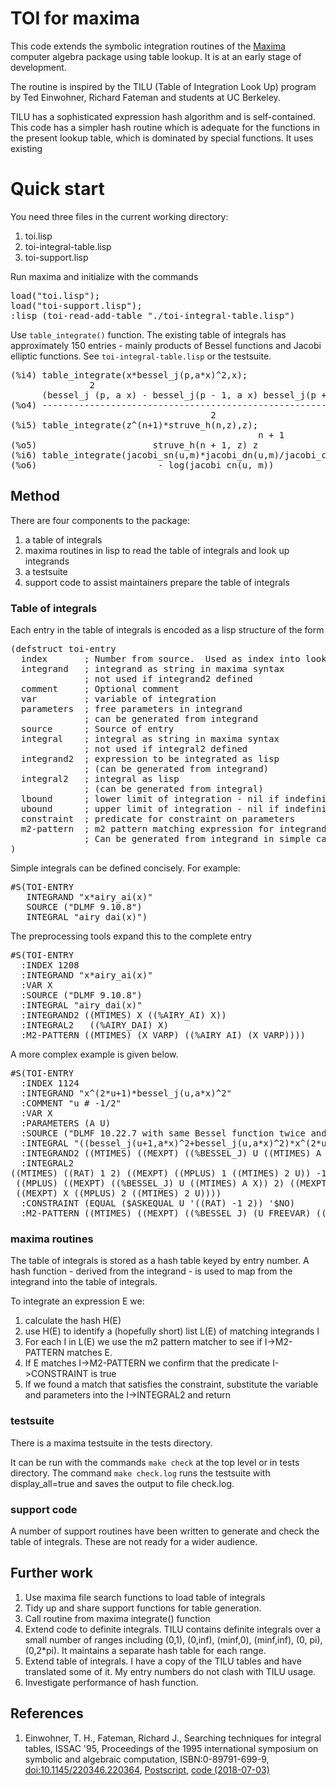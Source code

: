 # TOI for maxima

This code extends the symbolic integration routines of the <a href="">Maxima</a> computer algebra package using table lookup.  It is at an early stage of development.

The routine is inspired by the TILU (Table of Integration Look Up) program by Ted Einwohner, Richard Fateman and students at UC Berkeley.

TILU has a sophisticated expression hash algorithm and is self-contained.  This code has a simpler hash routine which is adequate for the functions in the present lookup table, which is dominated by special functions.  It uses existing 

# Quick start

You need three files in the current working directory:

1. toi.lisp
2. toi-integral-table.lisp
3. toi-support.lisp

Run maxima and initialize with the commands

<pre>
load("toi.lisp");
load("toi-support.lisp");
:lisp (toi-read-add-table "./toi-integral-table.lisp")
</pre>

Use `table_integrate()` function.  The existing table of integrals has approximately 150 entries - mainly products of Bessel functions and Jacobi elliptic functions.  See `toi-integral-table.lisp` or the testsuite.

<pre>
(%i4) table_integrate(x*bessel_j(p,a*x)^2,x);
               2                                                       2
      (bessel_j (p, a x) - bessel_j(p - 1, a x) bessel_j(p + 1, a x)) x
(%o4) ------------------------------------------------------------------
                                      2
(%i5) table_integrate(z^(n+1)*struve_h(n,z),z);
                                               n + 1
(%o5)                      struve_h(n + 1, z) z
(%i6) table_integrate(jacobi_sn(u,m)*jacobi_dn(u,m)/jacobi_cn(u,m),u);
(%o6)                       - log(jacobi_cn(u, m))
</pre>

## Method

There are four components to the package:

1. a table of integrals
2. maxima routines in lisp to read the table of integrals and look up integrands
3. a testsuite
3. support code to assist maintainers prepare the table of integrals 

### Table of integrals

Each entry in the table of integrals is encoded as a lisp structure of the form 

<pre>
(defstruct toi-entry
  index       ; Number from source.  Used as index into lookup table
  integrand   ; integrand as string in maxima syntax
              ; not used if integrand2 defined
  comment     ; Optional comment
  var         ; variable of integration
  parameters  ; free parameters in integrand
              ; can be generated from integrand
  source      ; Source of entry
  integral    ; integral as string in maxima syntax
              ; not used if integral2 defined
  integrand2  ; expression to be integrated as lisp
              ; (can be generated from integrand)
  integral2   ; integral as lisp
              ; (can be generated from integral)
  lbound      ; lower limit of integration - nil if indefinite
  ubound      ; upper limit of integration - nil if indefinite
  constraint  ; predicate for constraint on parameters
  m2-pattern  ; m2 pattern matching expression for integrand
              ; Can be generated from integrand in simple cases
)
</pre>

Simple integrals can be defined concisely.  For example: 

<pre>
#S(TOI-ENTRY
   INTEGRAND "x*airy_ai(x)"
   SOURCE ("DLMF 9.10.8")
   INTEGRAL "airy_dai(x)")
</pre>

The preprocessing tools expand this to the complete entry

<pre>
#S(TOI-ENTRY
  :INDEX 1208
  :INTEGRAND "x*airy_ai(x)"
  :VAR X
  :SOURCE ("DLMF 9.10.8")
  :INTEGRAL "airy_dai(x)"
  :INTEGRAND2 ((MTIMES) X ((%AIRY_AI) X))
  :INTEGRAL2   ((%AIRY_DAI) X)
  :M2-PATTERN ((MTIMES) (X VARP) ((%AIRY_AI) (X VARP))))
</pre>

A more complex example is given below.  

<pre>
#S(TOI-ENTRY
  :INDEX 1124
  :INTEGRAND "x^(2*u+1)*bessel_j(u,a*x)^2"
  :COMMENT "u # -1/2"
  :VAR X
  :PARAMETERS (A U)
  :SOURCE ("DLMF 10.22.7 with same Bessel function twice and u=v")
  :INTEGRAL "((bessel_j(u+1,a*x)^2+bessel_j(u,a*x)^2)*x^(2*u+2))/(2*(2*u+1))"
  :INTEGRAND2 ((MTIMES) ((MEXPT) ((%BESSEL_J) U ((MTIMES) A X)) 2) ((MEXPT) X ((MPLUS) 1 ((MTIMES) 2 U))))
  :INTEGRAL2   
((MTIMES) ((RAT) 1 2) ((MEXPT) ((MPLUS) 1 ((MTIMES) 2 U)) -1)
 ((MPLUS) ((MEXPT) ((%BESSEL_J) U ((MTIMES) A X)) 2) ((MEXPT) ((%BESSEL_J) ((MPLUS) 1 U) ((MTIMES) A X)) 2))
 ((MEXPT) X ((MPLUS) 2 ((MTIMES) 2 U))))
  :CONSTRAINT (EQUAL ($ASKEQUAL U '((RAT) -1 2)) '$NO)
  :M2-PATTERN ((MTIMES) ((MEXPT) ((%BESSEL_J) (U FREEVAR) ((MTIMES) (A FREEVAR) (X VARP))) 2) ((MEXPT) (X VARP) (2*U+1 SAMESAME U U 1))))
</pre>

### maxima routines

The table of integrals is stored as a hash table keyed by entry number.  A hash function - derived from the integrand - is used to map from the integrand into the table of integrals.

To integrate an expression E we:

1. calculate the hash H(E)
2. use H(E) to identify a (hopefully short) list L(E) of matching integrands I
3. For each I in L(E) we use the m2 pattern matcher to see if I->M2-PATTERN matches E.  
4. If E matches I->M2-PATTERN we confirm that the predicate I->CONSTRAINT is true
5. If we found a match that satisfies the constraint, substitute the variable and parameters into the I->INTEGRAL2 and return

### testsuite

There is a maxima testsuite in the tests directory.

It can be run with the commands `make check` at the top level or in tests directory.  The command `make check.log` runs the testsuite with display_all=true and saves the output to file check.log.

### support code

A number of support routines have been written to generate and check the table of integrals.  These are not ready for a wider audience.

## Further work

1. Use maxima file search functions to load table of integrals 
2. Tidy up and share support functions for table generation.
3. Call routine from maxima integrate() function
4. Extend code to definite integrals.  TILU contains definite integrals over a small number of ranges including (0,1), (0,inf), (minf,0), (minf,inf), (0, pi), (0,2*pi).  It maintains a separate hash table for each range.
5. Extend table of integrals.  I have a copy of the TILU tables and have translated some of it.  My entry numbers do not clash with TILU usage.
6. Investigate performance of hash function.

## References

1. Einwohner, T. H., Fateman, Richard J., Searching techniques for integral tables, ISSAC '95, Proceedings of the 1995 international symposium on symbolic and algebraic computation, ISBN:0-89791-699-9, <a href="doi:10.1145/220346.220364">doi:10.1145/220346.220364</a>,
<a href="http://www.cs.berkeley.edu/~fateman/papers/integrate.ps">Postscript</a>, <a href="http://www.cs.berkeley.edu/~fateman/tilu/">code (2018-07-03)
